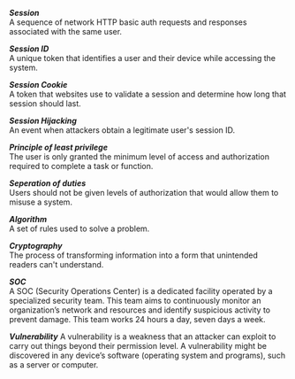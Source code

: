 **_Session_** <br>
A sequence of network HTTP basic auth requests and responses associated with the same user.

**_Session ID_** <br>
A unique token that identifies a user and their device while accessing the system.

**_Session Cookie_** <br>
A token that websites use to validate a session and determine how long that session should last.

**_Session Hijacking_** <br>
An event when attackers obtain a legitimate user's session ID.

**_Principle of least privilege_** <br>
The user is only granted the minimum level of access and authorization required to complete a task or function.

**_Seperation of duties_** <br>
Users should not be given levels of authorization that would allow them to misuse a system.

**_Algorithm_** <br>
A set of rules used to solve a problem.

**_Cryptography_** <br>
The process of transforming information into a form that unintended readers can't understand.

**_SOC_** <br>
A SOC (Security Operations Center) is a dedicated facility operated by a specialized security team. This team aims to continuously monitor an organization’s network and resources and identify suspicious activity to prevent damage. This team works 24 hours a day, seven days a week.

**_Vulnerability_**
A vulnerability is a weakness that an attacker can exploit to carry out things beyond their permission level. A vulnerability might be discovered in any device’s software (operating system and programs), such as a server or computer.



